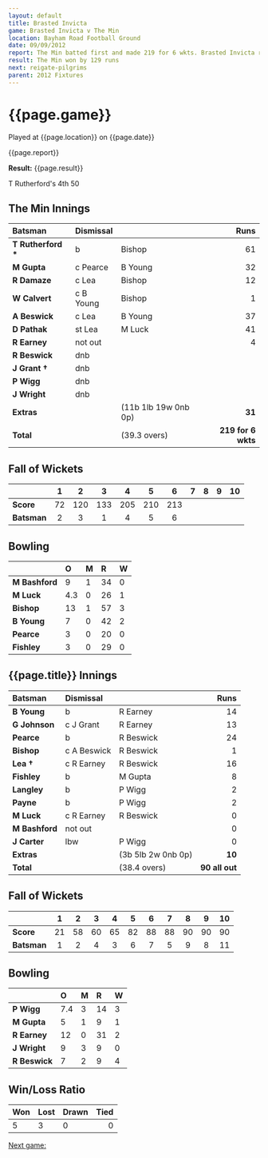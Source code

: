 ```yaml
---
layout: default
title: Brasted Invicta
game: Brasted Invicta v The Min
location: Bayham Road Football Ground
date: 09/09/2012
report: The Min batted first and made 219 for 6 wkts. Brasted Invicta replied with 90 all out
result: The Min won by 129 runs
next: reigate-pilgrims
parent: 2012 Fixtures
---
```


# {{page.game}}

Played at {{page.location}} on {{page.date}}

{{page.report}}

**Result:** {{page.result}}

T Rutherford's 4th 50

## The Min Innings

| Batsman | Dismissal |  | Runs |
|:---|:---|---|---:|
| **T Rutherford &#42;** | b | Bishop | 61 |
| **M Gupta** | c Pearce | B Young | 32 |
| **R Damaze** | c Lea | Bishop | 12 |
| **W Calvert** | c B Young | Bishop | 1 |
| **A Beswick** | c Lea | B Young | 37 |
| **D Pathak** | st Lea | M Luck | 41 |
| **R Earney** | not out |  | 4 |
| **R Beswick** | dnb |  |  |
| **J Grant &#8224;** | dnb |  |  |
| **P Wigg** | dnb |  |  |
| **J Wright** | dnb |  |  |
| **Extras** | | (11b 1lb 19w 0nb 0p) | **31** |
| **Total** | | (39.3 overs) | **219 for 6 wkts** |

## Fall of Wickets

| | 1 | 2 | 3 | 4 | 5 | 6 | 7 | 8 | 9 | 10 |
|---|:---:|:---:|:---:|:---:|:---:|:---:|:---:|:---:|:---:|:---:|
| **Score** | 72 | 120 | 133 | 205 | 210 | 213 |  |  |  |  |
| **Batsman** | 2 | 3 | 1 | 4 | 5 | 6 |  |  |  |  |

## Bowling

| | O | M | R | W |
|---|:---|:---|:---|:---|
| **M Bashford** | 9 | 1 | 34 | 0 |
| **M Luck** | 4.3 | 0 | 26 | 1 |
| **Bishop** | 13 | 1 | 57 | 3 |
| **B Young** | 7 | 0 | 42 | 2 |
| **Pearce** | 3 | 0 | 20 | 0 |
| **Fishley** | 3 | 0 | 29 | 0 |

## {{page.title}} Innings

| Batsman | Dismissal |  | Runs |
|:---|:---|---|---:|
| **B Young** | b | R Earney | 14 |
| **G Johnson** | c J Grant | R Earney | 13 |
| **Pearce** | b | R Beswick | 24 |
| **Bishop** | c A Beswick | R Beswick | 1 |
| **Lea &#8224;** | c R Earney | R Beswick | 16 |
| **Fishley** | b | M Gupta | 8 |
| **Langley** | b | P Wigg | 2 |
| **Payne** | b | P Wigg | 2 |
| **M Luck** | c R Earney | R Beswick | 0 |
| **M Bashford** | not out |  | 0 |
| **J Carter** | lbw | P Wigg | 0 |
| **Extras** | | (3b 5lb 2w 0nb 0p) | **10** |
| **Total** | | (38.4 overs) | **90 all out** |

## Fall of Wickets

| | 1 | 2 | 3 | 4 | 5 | 6 | 7 | 8 | 9 | 10 |
|---|:---:|:---:|:---:|:---:|:---:|:---:|:---:|:---:|:---:|:---:|
| **Score** | 21 | 58 | 60 | 65 | 82 | 88 | 88 | 90 | 90 | 90 |
| **Batsman** | 1 | 2 | 4 | 3 | 6 | 7 | 5 | 9 | 8 | 11 |

## Bowling

| | O | M | R | W |
|---|:---|:---|:---|:---|
| **P Wigg** | 7.4 | 3 | 14 | 3 |
| **M Gupta** | 5 | 1 | 9 | 1 |
| **R Earney** | 12 | 0 | 31 | 2 |
| **J Wright** | 9 | 3 | 9 | 0 |
| **R Beswick** | 7 | 2 | 9 | 4 |

## Win/Loss Ratio

| Won | Lost | Drawn | Tied |
|:---|:---|:---|---:|
| 5 | 3 | 0 | 0 |

[Next game:]({{page.next}})